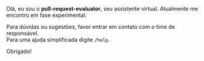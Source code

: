 Olá, eu sou o **pull-request-evaluator**, seu assistente virtual. Atualmente me encontro em fase experimental. 
  
Para dúvidas ou sugestões, favor entrar em contato com o time de responsável.  
Para uma ajuda simplificada digite `/help`.    
  
Obrigado!